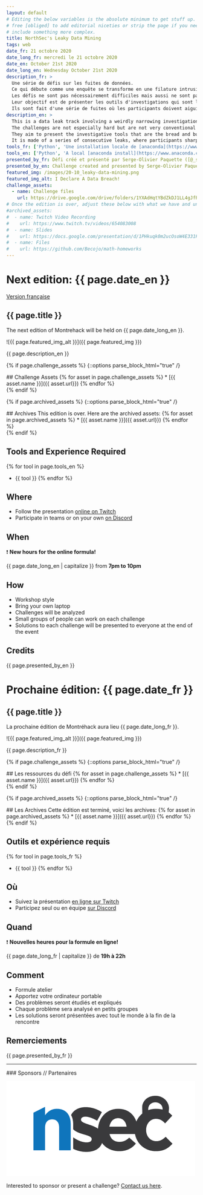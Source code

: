 ```yaml
---
layout: default
# Editing the below variables is the absolute minimum to get stuff up. Feel
# free [obliged] to add editorial niceties or strip the page if you need to
# include something more complex.
title: NorthSec's Leaky Data Mining
tags: web
date_fr: 21 octobre 2020
date_long_fr: mercredi le 21 octobre 2020
date_en: October 21st 2020
date_long_en: Wednesday October 21st 2020
description_fr: >
  Une série de défis sur les fuites de données.
  Ce qui débute comme une enquête se transforme en une filature intrusive sur les étudiants de ce pays.
  Les défis ne sont pas nécessairement difficiles mais aussi ne sont pas très conventionnels pour les CTFs (indice pour de futurs CTFs :wink:).
  Leur objectif est de présenter les outils d'investigations qui sont le gagne pain des data scientists, dans le contexte d'une fuite de données sévère, à un niveau national.
  Ils sont fait d'une série de fuites où les participants doivent aiguiser leurs abilités afin de trouver des anomalies et des séquences (patterns) dans les données.
description_en: >
  This is a data leak track involving a weirdly narrowing investigation on the intrusive tracking of students in the country.
  The challenges are not especially hard but are not very conventional for a CTF (hints for future CTFs :wink:).
  They aim to present the investigative tools that are the bread and butter for data scientists, in the context of a severe sensitive data leak, at national scale.
  It is made of a series of consecutive leaks, where participants sharpen their skills to find anomalies and patterns in the data.
tools_fr: ['Python', 'Une installation locale de [anaconda](https://www.anaconda.com/products/individual) ou un environment de jupyter/pandas/scipy fonctionnel', "Pouvoir charger de gros fichiers CSV en mémoire (de l'ordre de 1Gb)"]
tools_en: ['Python', 'A local [anaconda install](https://www.anaconda.com/products/individual) or a working jupyter/pandas/scipy setup', "ability to load large CSV files (~1Gb) into your computer's memory"]
presented_by_fr: Défi créé et présenté par Serge-Olivier Paquette ([@_soruso](https://twitter.com/_soruso)) dans le cadre de [NorthSec 2020](https://nsec.io/) ([@NorthSec_io](https://twitter.com/northsec_io))
presented_by_en: Challenge created and presented by Serge-Olivier Paquette ([@_soruso](https://twitter.com/_soruso)) during [NorthSec 2020](https://nsec.io/) ([@NorthSec_io](https://twitter.com/northsec_io))
featured_img: /images/20-10_leaky-data-mining.png
featured_img_alt: I Declare A Data Breach!
challenge_assets:
  - name: Challenge files
    url: https://drive.google.com/drive/folders/1YXAdHqtYBdZkDJ1LL4gJfRuvEQx74d3T
# Once the edition is over, adjust these below with what we have and uncomment
#archived_assets:
#  - name: Twitch Video Recording
#    url: https://www.twitch.tv/videos/654083008
#  - name: Slides
#    url: https://docs.google.com/presentation/d/1PHkuqk0m2ucOsoW4E331F965g9PFOz75Ci5-RLQpGAM/edit#slide=id.g89ba1ca4f6_0_211
#  - name: Files
#    url: https://github.com/Becojo/math-homeworks
---
```


# Next edition: {{ page.date_en }}

[Version française](#french)

## {{ page.title }}

The next edition of Montrehack will be held on {{ page.date_long_en }}.

![{{ page.featured_img_alt }}]({{ page.featured_img }})

{{ page.description_en }}

{% if page.challenge_assets %}
{::options parse_block_html="true" /}
<div class="assets">
## Challenge Assets
{% for asset in page.challenge_assets %}
* [{{ asset.name }}]({{ asset.url}})
{% endfor %}
</div>
{% endif %}

{% if page.archived_assets %}
{::options parse_block_html="true" /}
<div class="archives">
## Archives
This edition is over. Here are the archived assets:
{% for asset in page.archived_assets %}
* [{{ asset.name }}]({{ asset.url}})
{% endfor %}
</div>
{% endif %}

## Tools and Experience Required

{% for tool in page.tools_en %}
* {{ tool }}
{% endfor %}

## Where

* Follow the presentation [online on Twitch](https://twitch.tv/montrehack/)
* Participate in teams or on your own [on Discord](https://discord.gg/4qfFwPX)

## When

:heavy_exclamation_mark: **New hours for the online formula!**

{{ page.date_long_en | capitalize }} from **7pm to 10pm**

## How

* Workshop style
* Bring your own laptop
* Challenges will be analyzed
* Small groups of people can work on each challenge
* Solutions to each challenge will be presented to everyone at the end of the event

## Credits

{{ page.presented_by_en }}


<a id="french"></a>
# Prochaine édition: {{ page.date_fr }}

## {{ page.title }}

La prochaine édition de Montréhack aura lieu {{ page.date_long_fr }}.

![{{ page.featured_img_alt }}]({{ page.featured_img }})

{{ page.description_fr }}

{% if page.challenge_assets %}
{::options parse_block_html="true" /}
<div class="assets">
## Les ressources du défi
{% for asset in page.challenge_assets %}
* [{{ asset.name }}]({{ asset.url}})
{% endfor %}
</div>
{% endif %}

{% if page.archived_assets %}
{::options parse_block_html="true" /}
<div class="archives">
## Les Archives
Cette édition est terminé, voici les archives:
{% for asset in page.archived_assets %}
* [{{ asset.name }}]({{ asset.url}})
{% endfor %}
</div>
{% endif %}

## Outils et expérience requis

{% for tool in page.tools_fr %}
* {{ tool }}
{% endfor %}

## Où

* Suivez la présentation [en ligne sur Twitch](https://twitch.tv/montrehack/)
* Participez seul ou en équipe [sur Discord](https://discord.gg/4qfFwPX)

## Quand

:heavy_exclamation_mark: **Nouvelles heures pour la formule en ligne!**

{{ page.date_long_fr | capitalize }} de **19h à 22h**

## Comment

* Formule atelier
* Apportez votre ordinateur portable
* Des problèmes seront étudiés et expliqués
* Chaque problème sera analysé en petits groupes
* Les solutions seront présentées avec tout le monde à la fin de la rencontre

## Remerciements

{{ page.presented_by_fr }}



<hr/>
### Sponsors // Partenaires

[![NorthSec](/images/nsec_logo.png)](https://nsec.io/)

Interested to sponsor or present a challenge? [Contact us here](https://docs.google.com/forms/d/e/1FAIpQLSecc0vfe3pIwMJjIBCYW4G43ZwtagwVESu_qHKnglnBc3R3ww/viewform?usp=sf_link).
